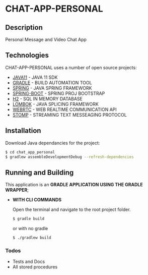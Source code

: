 # CHAT-APP-PERSONAL

## Description

Personal Message and Video Chat App

## Technologies

CHAT-APP-PERSONAL uses a number of open source projects:

  * [JAVA11] - JAVA 11 SDK
  * [GRADLE] - BUILD AUTOMATION TOOL
  * [SPRING] - JAVA SPRING FRAMEWORK
  * [SPRING-BOOT] - SPRING PROJ BOOTSTRAP
  * [H2] - SQL IN MEMORY DATABASE
  * [LOMBOK] - JAVA SPLICING FRAMEWORK
  * [WEBRTC] - WEB REALTIME COMMUNICATION API
  * [STOMP] -  STREAMING TEXT MESSEAGING PROTOCOL

## Installation

Download Java dependancies for the project:
```sh
$ cd chat_app_personal
$ gradlew assembleDevelopmentDebug --refresh-dependencies
```

## Running and Building

This application is an **GRADLE APPLICATION USING THE GRADLE WRAPPER**;

* **WITH CLI COMMANDS**

  Open the terminal and navigate to the root project folder.

  ```sh
  $ gradle build
  ```
  or with no gradle
  ```sh
  $ ./gradlew build
  ```

### Todos

 - Tests and Docs
 - All stored procedures

  [JAVA11]: <https://www.oracle.com/java/technologies/javase-jdk11-downloads.html>
  [SPRING]: <https://spring.io>
  [SPRING-BOOT]: <https://spring.io/projects/spring-boot>
  [H2]: <http://www.h2database.com/html/main.html>
  [GRADLE]: <https://gradle.org>
  [LOMBOK]: <https://projectlombok.org>
  [WEBRTC]: <https://en.wikipedia.org/wiki/WebRTC>
  [STOMP]: <https://stomp.github.io>
